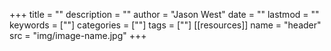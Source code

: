 +++
title = ""
description = ""
author = "Jason West"
date = ""
lastmod = ""
keywords = [""]
categories = [""]
tags = [""]
[[resources]]
  name = "header"
  src = "img/image-name.jpg"
+++
